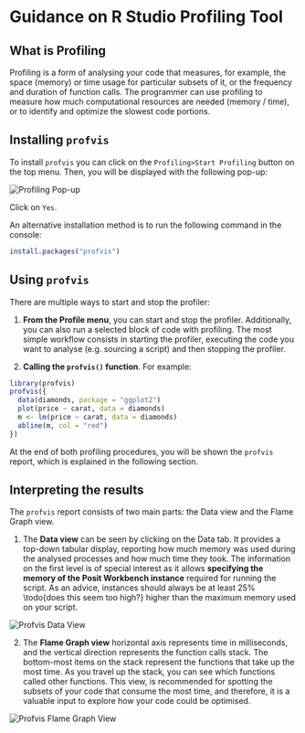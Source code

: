 # Guidance on R Studio Profiling Tool

## What is Profiling

Profiling is a form of analysing your code that measures, for example, the space (memory) or time usage for particular subsets of it, or the frequency and duration of function calls. The programmer can use profiling to measure how much computational resources are needed (memory / time), or to identify and optimize the slowest code portions.


## Installing `profvis`

To install `profvis` you can click on the `Profiling>Start Profiling` button on the top menu. Then, you will be displayed with the following pop-up:

![Profiling Pop-up](https://user-images.githubusercontent.com/46680486/240343188-329bfdfd-fd21-487f-9a41-7c64161bd5cb.png)

Click on `Yes`.

An alternative installation method is to run the following command in the console:
```r
install.packages("profvis")
```


## Using `profvis`

There are multiple ways to start and stop the profiler:

1. **From the Profile menu**, you can start and stop the profiler. Additionally, you can also run a selected block of code with profiling. The most simple workflow consists in starting the profiler, executing the code you want to analyse (e.g. sourcing a script) and then stopping the profiler.

2. **Calling the `profvis()` function**. For example:

```r
library(profvis)
profvis({
  data(diamonds, package = "ggplot2")
  plot(price ~ carat, data = diamonds)
  m <- lm(price ~ carat, data = diamonds)
  abline(m, col = "red")
})
```

At the end of both profiling procedures, you will be shown the `profvis` report, which is explained in the following section.

## Interpreting the results

The `profvis` report consists of two main parts: the Data view and the Flame Graph view. 

1. The **Data view** can be seen by clicking on the Data tab. It provides a top-down tabular display, reporting how much memory was used during the analysed processes and how much time they took. The information on the first level is of special interest as it allows **specifying the memory of the Posit Workbench instance** required for running the script. As an advice, instances should always be at least 25% \todo{does this seem too high?} higher than the maximum memory used on your script.

![Profvis Data View](https://user-images.githubusercontent.com/46680486/240356070-70f5827e-ce91-43a2-b977-9bef741d9394.png)

2. The **Flame Graph view** horizontal axis represents time in milliseconds, and the vertical direction represents the function calls stack. The bottom-most items on the stack represent the functions that take up the most time. As you travel up the stack, you can see which functions called other functions. This view, is recommended for spotting the subsets of your code that consume the most time, and therefore, it is a valuable input to explore how your code could be optimised.

![Profvis Flame Graph View](https://user-images.githubusercontent.com/46680486/240357493-4ccb9c32-fdcb-41a6-b646-86783766be09.png)